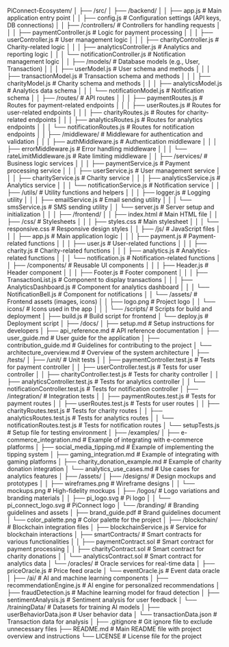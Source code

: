 PiConnect-Ecosystem/
│
├── /src/
│   ├── /backend/
│   │   ├── app.js                     # Main application entry point
│   │   ├── config.js                  # Configuration settings (API keys, DB connections)
│   │   ├── /controllers/              # Controllers for handling requests
│   │   │   ├── paymentController.js    # Logic for payment processing
│   │   │   ├── userController.js       # User management logic
│   │   │   ├── charityController.js    # Charity-related logic
│   │   │   ├── analyticsController.js   # Analytics and reporting logic
│   │   │   └── notificationController.js # Notification management logic
│   │   ├── /models/                   # Database models (e.g., User, Transaction)
│   │   │   ├── userModel.js            # User schema and methods
│   │   │   ├── transactionModel.js     # Transaction schema and methods
│   │   │   ├── charityModel.js         # Charity schema and methods
│   │   │   ├── analyticsModel.js       # Analytics data schema
│   │   │   └── notificationModel.js    # Notification schema
│   │   ├── /routes/                   # API routes
│   │   │   ├── paymentRoutes.js        # Routes for payment-related endpoints
│   │   │   ├── userRoutes.js           # Routes for user-related endpoints
│   │   │   ├── charityRoutes.js        # Routes for charity-related endpoints
│   │   │   ├── analyticsRoutes.js      # Routes for analytics endpoints
│   │   │   └── notificationRoutes.js   # Routes for notification endpoints
│   │   ├── /middleware/                # Middleware for authentication and validation
│   │   │   ├── authMiddleware.js       # Authentication middleware
│   │   │   ├── errorMiddleware.js      # Error handling middleware
│   │   │   └── rateLimitMiddleware.js  # Rate limiting middleware
│   │   ├── /services/                  # Business logic services
│   │   │   ├── paymentService.js        # Payment processing service
│   │   │   ├── userService.js           # User management service
│   │   │   ├── charityService.js        # Charity service
│   │   │   ├── analyticsService.js      # Analytics service
│   │   │   └── notificationService.js   # Notification service
│   │   ├── /utils/                     # Utility functions and helpers
│   │   │   ├── logger.js                # Logging utility
│   │   │   ├── emailService.js          # Email sending utility
│   │   │   └── smsService.js            # SMS sending utility
│   │   └── server.js                   # Server setup and initialization
│   │
│   ├── /frontend/
│   │   ├── index.html                  # Main HTML file
│   │   ├── /css/                       # Stylesheets
│   │   │   ├── styles.css              # Main stylesheet
│   │   │   └── responsive.css           # Responsive design styles
│   │   ├── /js/                        # JavaScript files
│   │   │   ├── app.js                  # Main application logic
│   │   │   ├── payment.js               # Payment-related functions
│   │   │   ├── user.js                  # User-related functions
│   │   │   ├── charity.js               # Charity-related functions
│   │   │   ├── analytics.js             # Analytics-related functions
│   │   │   └── notification.js          # Notification-related functions
│   │   ├── /components/                 # Reusable UI components
│   │   │   ├── Header.js                # Header component
│   │   │   ├── Footer.js                # Footer component
│   │   │   ├── TransactionList.js       # Component to display transactions
│   │   │   ├── AnalyticsDashboard.js     # Component for analytics dashboard
│   │   │   └── NotificationBell.js      # Component for notifications
│   │   └── /assets/                     # Frontend assets (images, icons)
│   │       ├── logo.png                 # Project logo
│   │       └── icons/                   # Icons used in the app
│   │
│   └── /scripts/                        # Scripts for build and deployment
│       ├── build.js                     # Build script for frontend
│       └── deploy.js                    # Deployment script
│
├── /docs/
│   ├── setup.md                         # Setup instructions for developers
│   ├── api_reference.md                 # API reference documentation
│   ├── user_guide.md                    # User guide for the application
│   ├── contribution_guide.md            # Guidelines for contributing to the project
│   └── architecture_overview.md         # Overview of the system architecture
│
├── /tests/
│   ├── /unit/                           # Unit tests
│   │   ├── paymentController.test.js    # Tests for payment controller
│   │   ├── userController.test.js       # Tests for user controller
│   │   ├── charityController.test.js     # Tests for charity controller
│   │   ├── analyticsController.test.js   # Tests for analytics controller
│   │   └── notificationController.test.js # Tests for notification controller
│   ├── /integration/                    # Integration tests
│   │   ├── paymentRoutes.test.js        # Tests for payment routes
│   │   ├── userRoutes.test.js           # Tests for user routes
│   │   ├── charityRoutes.test.js        # Tests for charity routes
│   │   ├── analyticsRoutes.test.js      # Tests for analytics routes
│   │   └── notificationRoutes.test.js   # Tests for notification routes
│   └── setupTests.js                    # Setup file for testing environment
│
├── /examples/
│   ├── e-commerce_integration.md        # Example of integrating with e-commerce platforms
│   ├── social_media_tipping.md          # Example of implementing the tipping system
│   ├── gaming_integration.md             # Example of integrating with gaming platforms
│   ├── charity_donation_example.md       # Example of charity donation integration
│   └── analytics_use_cases.md            # Use cases for analytics features
│
├── /assets/
│   ├── /designs/                        # Design mockups and prototypes
│   │   ├── wireframes.png               # Wireframe designs
│   │   └── mockups.png                  # High-fidelity mockups
│   ├── /logos/                          # Logo variations and branding materials
│   │   ├── pi_logo.svg                  # Pi logo
│   │   └── pi_connect_logo.svg          # PiConnect logo
│   └── /branding/                       # Branding guidelines and assets
│       ├── brand_guide.pdf              # Brand guidelines document
│       └── color_palette.png             # Color palette for the project
│
├── /blockchain/                         # Blockchain integration files
│   ├── blockchainService.js              # Service for blockchain interactions
│   ├── smartContracts/                   # Smart contracts for various functionalities
│   │   ├── paymentContract.sol           # Smart contract for payment processing
│   │   ├── charityContract.sol           # Smart contract for charity donations
│   │   └── analyticsContract.sol         # Smart contract for analytics data
│   └── /oracles/                        # Oracle services for real-time data
│       ├── priceOracle.js                # Price feed oracle
│       └── eventOracle.js                # Event data oracle
│
├── /ai/                                 # AI and machine learning components
│   ├── recommendationEngine.js           # AI engine for personalized recommendations
│   ├── fraudDetection.js                 # Machine learning model for fraud detection
│   ├── sentimentAnalysis.js              # Sentiment analysis for user feedback
│   └── /trainingData/                   # Datasets for training AI models
│       ├── userBehaviorData.json        # User behavior data
│       └── transactionData.json         # Transaction data for analysis
│
├── .gitignore                            # Git ignore file to exclude unnecessary files
├── README.md                             # Main README file with project overview and instructions
└── LICENSE                               # License file for the project
